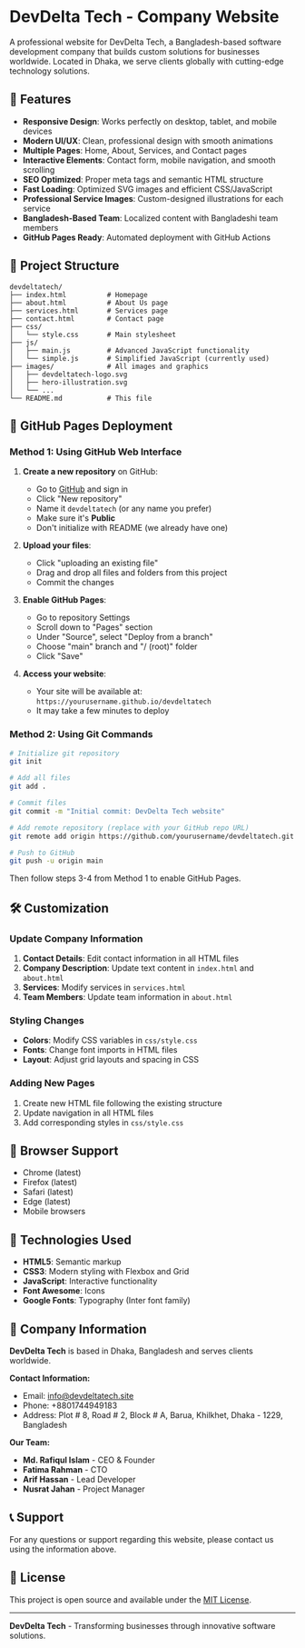 # DevDelta Tech - Company Website

A professional website for DevDelta Tech, a Bangladesh-based software development company that builds custom solutions for businesses worldwide. Located in Dhaka, we serve clients globally with cutting-edge technology solutions.

## 🌟 Features

- **Responsive Design**: Works perfectly on desktop, tablet, and mobile devices
- **Modern UI/UX**: Clean, professional design with smooth animations
- **Multiple Pages**: Home, About, Services, and Contact pages
- **Interactive Elements**: Contact form, mobile navigation, and smooth scrolling
- **SEO Optimized**: Proper meta tags and semantic HTML structure
- **Fast Loading**: Optimized SVG images and efficient CSS/JavaScript
- **Professional Service Images**: Custom-designed illustrations for each service
- **Bangladesh-Based Team**: Localized content with Bangladeshi team members
- **GitHub Pages Ready**: Automated deployment with GitHub Actions

## 📁 Project Structure

```
devdeltatech/
├── index.html          # Homepage
├── about.html          # About Us page
├── services.html       # Services page
├── contact.html        # Contact page
├── css/
│   └── style.css       # Main stylesheet
├── js/
│   ├── main.js         # Advanced JavaScript functionality
│   └── simple.js       # Simplified JavaScript (currently used)
├── images/             # All images and graphics
│   ├── devdeltatech-logo.svg
│   ├── hero-illustration.svg
│   └── ...
└── README.md           # This file
```

## 🚀 GitHub Pages Deployment

### Method 1: Using GitHub Web Interface

1. **Create a new repository** on GitHub:
   - Go to [GitHub](https://github.com) and sign in
   - Click "New repository"
   - Name it `devdeltatech` (or any name you prefer)
   - Make sure it's **Public**
   - Don't initialize with README (we already have one)

2. **Upload your files**:
   - Click "uploading an existing file"
   - Drag and drop all files and folders from this project
   - Commit the changes

3. **Enable GitHub Pages**:
   - Go to repository Settings
   - Scroll down to "Pages" section
   - Under "Source", select "Deploy from a branch"
   - Choose "main" branch and "/ (root)" folder
   - Click "Save"

4. **Access your website**:
   - Your site will be available at: `https://yourusername.github.io/devdeltatech`
   - It may take a few minutes to deploy

### Method 2: Using Git Commands

```bash
# Initialize git repository
git init

# Add all files
git add .

# Commit files
git commit -m "Initial commit: DevDelta Tech website"

# Add remote repository (replace with your GitHub repo URL)
git remote add origin https://github.com/yourusername/devdeltatech.git

# Push to GitHub
git push -u origin main
```

Then follow steps 3-4 from Method 1 to enable GitHub Pages.

## 🛠️ Customization

### Update Company Information

1. **Contact Details**: Edit contact information in all HTML files
2. **Company Description**: Update text content in `index.html` and `about.html`
3. **Services**: Modify services in `services.html`
4. **Team Members**: Update team information in `about.html`

### Styling Changes

- **Colors**: Modify CSS variables in `css/style.css`
- **Fonts**: Change font imports in HTML files
- **Layout**: Adjust grid layouts and spacing in CSS

### Adding New Pages

1. Create new HTML file following the existing structure
2. Update navigation in all HTML files
3. Add corresponding styles in `css/style.css`

## 📱 Browser Support

- Chrome (latest)
- Firefox (latest)
- Safari (latest)
- Edge (latest)
- Mobile browsers

## 🔧 Technologies Used

- **HTML5**: Semantic markup
- **CSS3**: Modern styling with Flexbox and Grid
- **JavaScript**: Interactive functionality
- **Font Awesome**: Icons
- **Google Fonts**: Typography (Inter font family)

## 🏢 Company Information

**DevDelta Tech** is based in Dhaka, Bangladesh and serves clients worldwide.

**Contact Information:**
- Email: info@devdeltatech.site
- Phone: +8801744949183
- Address: Plot # 8, Road # 2, Block # A, Barua, Khilkhet, Dhaka - 1229, Bangladesh

**Our Team:**
- **Md. Rafiqul Islam** - CEO & Founder
- **Fatima Rahman** - CTO
- **Arif Hassan** - Lead Developer
- **Nusrat Jahan** - Project Manager

## 📞 Support

For any questions or support regarding this website, please contact us using the information above.

## 📄 License

This project is open source and available under the [MIT License](LICENSE).

---

**DevDelta Tech** - Transforming businesses through innovative software solutions.

